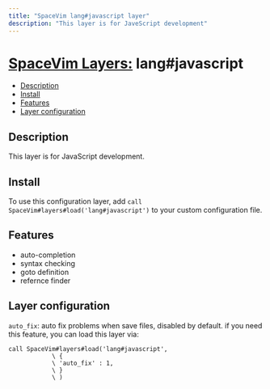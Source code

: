 ```yaml
---
title: "SpaceVim lang#javascript layer"
description: "This layer is for JaveScript development"
---
```


# [SpaceVim Layers:](https://spacevim.org/layers) lang#javascript

<!-- vim-markdown-toc GFM -->

- [Description](#description)
- [Install](#install)
- [Features](#features)
- [Layer configuration](#layer-configuration)

<!-- vim-markdown-toc -->

## Description

This layer is for JavaScript development.

## Install

To use this configuration layer, add `call SpaceVim#layers#load('lang#javascript')` to your custom configuration file.

## Features

- auto-completion
- syntax checking
- goto definition
- refernce finder

## Layer configuration

`auto_fix`: auto fix problems when save files, disabled by default. if you need this feature, you can load this layer via:

```vim
call SpaceVim#layers#load('lang#javascript',
            \ {
            \ 'auto_fix' : 1,
            \ }
            \ )

```
